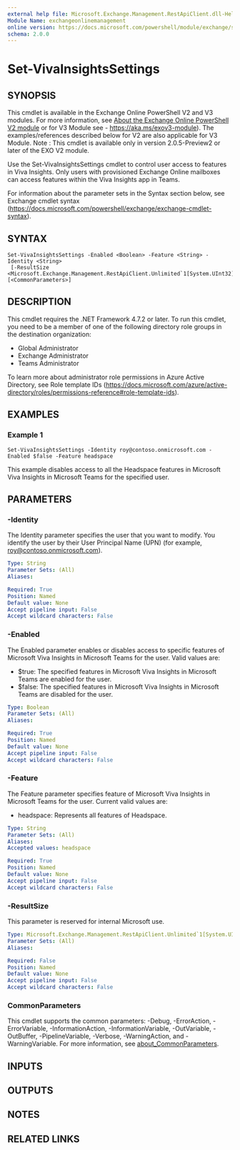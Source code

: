 ```yaml
---
external help file: Microsoft.Exchange.Management.RestApiClient.dll-Help.xml
Module Name: exchangeonlinemanagement
online version: https://docs.microsoft.com/powershell/module/exchange/set-vivainsightssettings
schema: 2.0.0
---
```


# Set-VivaInsightsSettings

## SYNOPSIS
This cmdlet is available in the Exchange Online PowerShell V2 and V3 modules. For more information, see [About the Exchange Online PowerShell V2 module]( https://aka.ms/exov2-module) or for V3 Module see - https://aka.ms/exov3-module). The examples/references described below for V2 are also applicable for V3 Module.
Note : This cmdlet is available only in version 2.0.5-Preview2 or later of the EXO V2 module.

Use the Set-VivaInsightsSettings cmdlet to control user access to features in Viva Insights.
Only users with provisioned Exchange Online mailboxes can access features within the Viva Insights app in Teams.

For information about the parameter sets in the Syntax section below, see Exchange cmdlet syntax (https://docs.microsoft.com/powershell/exchange/exchange-cmdlet-syntax).

## SYNTAX

```
Set-VivaInsightsSettings -Enabled <Boolean> -Feature <String> -Identity <String>
 [-ResultSize <Microsoft.Exchange.Management.RestApiClient.Unlimited`1[System.UInt32]>] [<CommonParameters>]
```

## DESCRIPTION
This cmdlet requires the .NET Framework 4.7.2 or later.
To run this cmdlet, you need to be a member of one of the following directory role groups in the destination organization:

- Global Administrator
- Exchange Administrator
- Teams Administrator

To learn more about administrator role permissions in Azure Active Directory, see Role template IDs (https://docs.microsoft.com/azure/active-directory/roles/permissions-reference#role-template-ids).

## EXAMPLES

### Example 1
```
Set-VivaInsightsSettings -Identity roy@contoso.onmicrosoft.com -Enabled $false -Feature headspace
```

This example disables access to all the Headspace features in Microsoft Viva Insights in Microsoft Teams for the specified user.

## PARAMETERS

### -Identity
The Identity parameter specifies the user that you want to modify.
You identify the user by their User Principal Name (UPN) (for example, roy@contoso.onmicrosoft.com).

```yaml
Type: String
Parameter Sets: (All)
Aliases:

Required: True
Position: Named
Default value: None
Accept pipeline input: False
Accept wildcard characters: False
```

### -Enabled
The Enabled parameter enables or disables access to specific features of Microsoft Viva Insights in Microsoft Teams for the user.
Valid values are:

- $true: The specified features in Microsoft Viva Insights in Microsoft Teams are enabled for the user.
- $false: The specified features in Microsoft Viva Insights in Microsoft Teams are disabled for the user.

```yaml
Type: Boolean
Parameter Sets: (All)
Aliases:

Required: True
Position: Named
Default value: None
Accept pipeline input: False
Accept wildcard characters: False
```

### -Feature
The Feature parameter specifies feature of Microsoft Viva Insights in Microsoft Teams for the user.
Current valid values are:

- headspace: Represents all features of Headspace.

```yaml
Type: String
Parameter Sets: (All)
Aliases:
Accepted values: headspace

Required: True
Position: Named
Default value: None
Accept pipeline input: False
Accept wildcard characters: False
```

### -ResultSize
This parameter is reserved for internal Microsoft use.

```yaml
Type: Microsoft.Exchange.Management.RestApiClient.Unlimited`1[System.UInt32]
Parameter Sets: (All)
Aliases:

Required: False
Position: Named
Default value: None
Accept pipeline input: False
Accept wildcard characters: False
```

### CommonParameters
This cmdlet supports the common parameters: -Debug, -ErrorAction, -ErrorVariable, -InformationAction, -InformationVariable, -OutVariable, -OutBuffer, -PipelineVariable, -Verbose, -WarningAction, and -WarningVariable. For more information, see [about_CommonParameters](http://go.microsoft.com/fwlink/?LinkID=113216).

## INPUTS

## OUTPUTS

## NOTES

## RELATED LINKS
